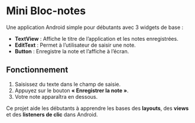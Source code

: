 # Mini Bloc-notes

Une application Android simple pour débutants avec 3 widgets de base :

- **TextView** : Affiche le titre de l’application et les notes enregistrées.  
- **EditText** : Permet à l’utilisateur de saisir une note.  
- **Button** : Enregistre la note et l’affiche à l’écran.  

## Fonctionnement
1. Saisissez du texte dans le champ de saisie.  
2. Appuyez sur le bouton **« Enregistrer la note »**.  
3. Votre note apparaîtra en dessous.  

Ce projet aide les débutants à apprendre les bases des **layouts**, des **views** et des **listeners de clic** dans Android.  
